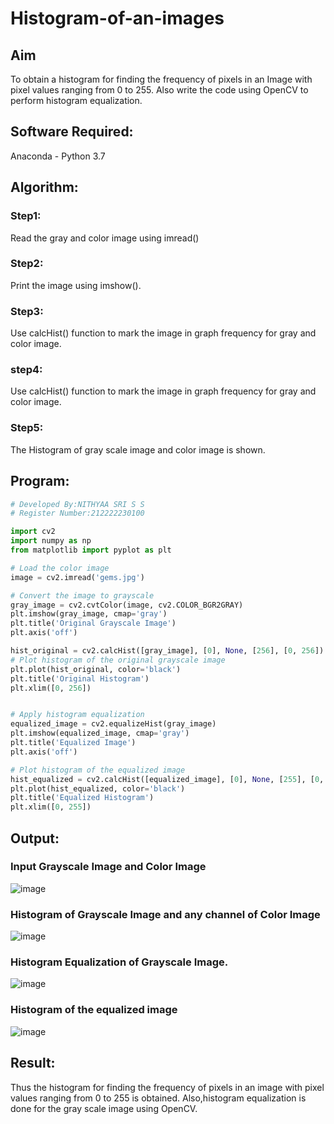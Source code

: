 # Histogram-of-an-images
## Aim
To obtain a histogram for finding the frequency of pixels in an Image with pixel values ranging from 0 to 255. Also write the code using OpenCV to perform histogram equalization.

## Software Required:
Anaconda - Python 3.7

## Algorithm:
### Step1:
Read the gray and color image using imread()

### Step2:
Print the image using imshow().



### Step3:
Use calcHist() function to mark the image in graph frequency for gray and color image.

### step4:
Use calcHist() function to mark the image in graph frequency for gray and color image.

### Step5:
The Histogram of gray scale image and color image is shown.


## Program:
```python
# Developed By:NITHYAA SRI S S 
# Register Number:212222230100

import cv2
import numpy as np
from matplotlib import pyplot as plt

# Load the color image
image = cv2.imread('gems.jpg')

# Convert the image to grayscale
gray_image = cv2.cvtColor(image, cv2.COLOR_BGR2GRAY)
plt.imshow(gray_image, cmap='gray')
plt.title('Original Grayscale Image')
plt.axis('off')

hist_original = cv2.calcHist([gray_image], [0], None, [256], [0, 256])
# Plot histogram of the original grayscale image
plt.plot(hist_original, color='black')
plt.title('Original Histogram')
plt.xlim([0, 256])


# Apply histogram equalization
equalized_image = cv2.equalizeHist(gray_image)
plt.imshow(equalized_image, cmap='gray')
plt.title('Equalized Image')
plt.axis('off')

# Plot histogram of the equalized image
hist_equalized = cv2.calcHist([equalized_image], [0], None, [255], [0, 255])
plt.plot(hist_equalized, color='black')
plt.title('Equalized Histogram')
plt.xlim([0, 255])

```
## Output:
### Input Grayscale Image and Color Image
![image](https://github.com/user-attachments/assets/e74796cf-8f43-47d7-b836-85d96a8ab22d)

### Histogram of Grayscale Image and any channel of Color Image
![image](https://github.com/user-attachments/assets/55705fab-5cb7-408d-a0d8-39ab05e45eef)

### Histogram Equalization of Grayscale Image.
![image](https://github.com/user-attachments/assets/301c9855-e4f3-4c1b-913b-ad6067919bf7)
### Histogram of the equalized image
![image](https://github.com/user-attachments/assets/e587f3b7-3fd4-4c1d-a2c9-2e71289112b0)








## Result: 
Thus the histogram for finding the frequency of pixels in an image with pixel values ranging from 0 to 255 is obtained. Also,histogram equalization is done for the gray scale image using OpenCV.
